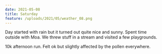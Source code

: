 ```yaml
---
date: 2021-05-08
title: Saturday
feature: /uploads/2021/05/weather_08.png
---
```


Day started with rain but it turned out quite nice and sunny. Spent time outside with Moa. We threw stuff in a stream and visited a few playgrounds.

10k afternoon run. Felt ok but slightly affected by the pollen everywhere.
